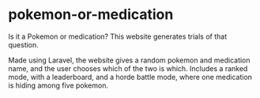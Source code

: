 # pokemon-or-medication
Is it a Pokemon or medication? This website generates trials of that question.

Made using Laravel, the website gives a random pokemon and medication name, and the user chooses which of the two is which. Includes a ranked mode, with a leaderboard, and a horde battle mode, where one medication is hiding among five pokemon.
